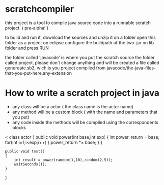 # scratchcompiler
this project is a tool to compile java source code into a runnable scratch project. ( pre-alpha! )

to build and run it, 
download the sources and unzip it on a folder
open this folder as a project on eclipse
configure the buildpath of the two .jar on lib folder
and press RUN

the folder called 'javacode' is where you put the scratch source
the folder called project, please don't change anything
and will be created a file called genereate.sb2, wich is you project compiled from 
javacode/the-java-files-that-you-put-here.any-extension

# How to write a scratch project in java

* any class will be a actor ( the class name is the actor name)
* any method will be a custom block ( with the name and parameters that you put)
* any code inside the methods will be compiled using the correspondents blocks

<
class actor
{
	public void power(int base,int exp)
	{
		int power_return = base;
		for(int i=1;i<exp;i++)
		{
			power_return *= base;
		}
	}
	
	public void test()
	{
		int result = power(random(1,10),random(2,5));
		waitSeconds(1);
	}
}
>
